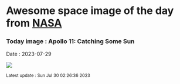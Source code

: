 
# Awesome space image of the day from [NASA](https://api.nasa.gov/)

### Today image : Apollo 11: Catching Some Sun
Date : 2023-07-29

![](https://apod.nasa.gov/apod/image/2307/AS11-40-5872HR1024.jpg)

<small>Latest update : Sun Jul 30 02:26:36 2023</small>
        